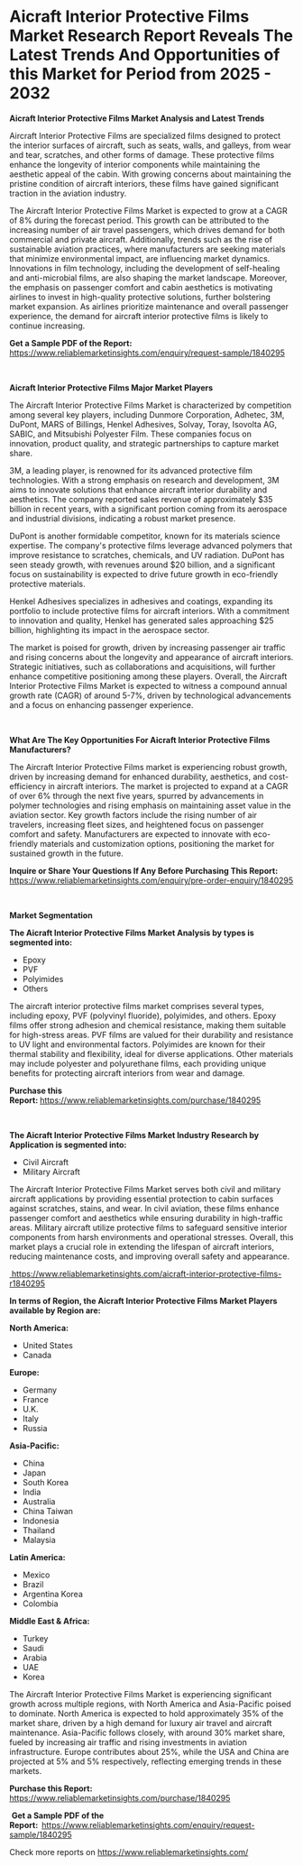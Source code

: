 <p><h1>Aicraft Interior Protective Films Market Research Report Reveals The Latest Trends And Opportunities of this Market for Period from 2025 - 2032</h1></p><p><strong>Aicraft Interior Protective Films Market Analysis and Latest Trends</strong></p>
<p><p>Aircraft Interior Protective Films are specialized films designed to protect the interior surfaces of aircraft, such as seats, walls, and galleys, from wear and tear, scratches, and other forms of damage. These protective films enhance the longevity of interior components while maintaining the aesthetic appeal of the cabin. With growing concerns about maintaining the pristine condition of aircraft interiors, these films have gained significant traction in the aviation industry.</p><p>The Aircraft Interior Protective Films Market is expected to grow at a CAGR of 8% during the forecast period. This growth can be attributed to the increasing number of air travel passengers, which drives demand for both commercial and private aircraft. Additionally, trends such as the rise of sustainable aviation practices, where manufacturers are seeking materials that minimize environmental impact, are influencing market dynamics. Innovations in film technology, including the development of self-healing and anti-microbial films, are also shaping the market landscape. Moreover, the emphasis on passenger comfort and cabin aesthetics is motivating airlines to invest in high-quality protective solutions, further bolstering market expansion. As airlines prioritize maintenance and overall passenger experience, the demand for aircraft interior protective films is likely to continue increasing.</p></p>
<p><strong>Get a Sample PDF of the Report:&nbsp;</strong> <a href="https://www.reliablemarketinsights.com/enquiry/request-sample/1840295?utm_campaign=2039&utm_medium=2&utm_source=Github&utm_content=ia&utm_term=03022025&utm_id=aicraft-interior-protective-films">https://www.reliablemarketinsights.com/enquiry/request-sample/1840295</a></p>
<p>&nbsp;</p>
<p><strong>Aicraft Interior Protective Films Major Market Players</strong></p>
<p><p>The Aircraft Interior Protective Films Market is characterized by competition among several key players, including Dunmore Corporation, Adhetec, 3M, DuPont, MARS of Billings, Henkel Adhesives, Solvay, Toray, Isovolta AG, SABIC, and Mitsubishi Polyester Film. These companies focus on innovation, product quality, and strategic partnerships to capture market share.</p><p>3M, a leading player, is renowned for its advanced protective film technologies. With a strong emphasis on research and development, 3M aims to innovate solutions that enhance aircraft interior durability and aesthetics. The company reported sales revenue of approximately $35 billion in recent years, with a significant portion coming from its aerospace and industrial divisions, indicating a robust market presence.</p><p>DuPont is another formidable competitor, known for its materials science expertise. The company's protective films leverage advanced polymers that improve resistance to scratches, chemicals, and UV radiation. DuPont has seen steady growth, with revenues around $20 billion, and a significant focus on sustainability is expected to drive future growth in eco-friendly protective materials.</p><p>Henkel Adhesives specializes in adhesives and coatings, expanding its portfolio to include protective films for aircraft interiors. With a commitment to innovation and quality, Henkel has generated sales approaching $25 billion, highlighting its impact in the aerospace sector.</p><p>The market is poised for growth, driven by increasing passenger air traffic and rising concerns about the longevity and appearance of aircraft interiors. Strategic initiatives, such as collaborations and acquisitions, will further enhance competitive positioning among these players. Overall, the Aircraft Interior Protective Films Market is expected to witness a compound annual growth rate (CAGR) of around 5-7%, driven by technological advancements and a focus on enhancing passenger experience.</p></p>
<p>&nbsp;</p>
<p><strong>What Are The Key Opportunities For Aicraft Interior Protective Films Manufacturers?</strong></p>
<p><p>The Aircraft Interior Protective Films market is experiencing robust growth, driven by increasing demand for enhanced durability, aesthetics, and cost-efficiency in aircraft interiors. The market is projected to expand at a CAGR of over 6% through the next five years, spurred by advancements in polymer technologies and rising emphasis on maintaining asset value in the aviation sector. Key growth factors include the rising number of air travelers, increasing fleet sizes, and heightened focus on passenger comfort and safety. Manufacturers are expected to innovate with eco-friendly materials and customization options, positioning the market for sustained growth in the future.</p></p>
<p><strong>Inquire or Share Your Questions If Any Before Purchasing This Report:</strong> <a href="https://www.reliablemarketinsights.com/enquiry/pre-order-enquiry/1840295?utm_campaign=2039&utm_medium=2&utm_source=Github&utm_content=ia&utm_term=03022025&utm_id=aicraft-interior-protective-films">https://www.reliablemarketinsights.com/enquiry/pre-order-enquiry/1840295</a></p>
<p>&nbsp;</p>
<p><strong>Market Segmentation</strong></p>
<p><strong>The Aicraft Interior Protective Films Market Analysis by types is segmented into:</strong></p>
<p><ul><li>Epoxy</li><li>PVF</li><li>Polyimides</li><li>Others</li></ul></p>
<p><p>The aircraft interior protective films market comprises several types, including epoxy, PVF (polyvinyl fluoride), polyimides, and others. Epoxy films offer strong adhesion and chemical resistance, making them suitable for high-stress areas. PVF films are valued for their durability and resistance to UV light and environmental factors. Polyimides are known for their thermal stability and flexibility, ideal for diverse applications. Other materials may include polyester and polyurethane films, each providing unique benefits for protecting aircraft interiors from wear and damage.</p></p>
<p><strong>Purchase this Report:&nbsp;</strong><a href="https://www.reliablemarketinsights.com/purchase/1840295?utm_campaign=2039&utm_medium=2&utm_source=Github&utm_content=ia&utm_term=03022025&utm_id=aicraft-interior-protective-films">https://www.reliablemarketinsights.com/purchase/1840295</a></p>
<p>&nbsp;</p>
<p><strong>The Aicraft Interior Protective Films Market Industry Research by Application is segmented into:</strong></p>
<p><ul><li>Civil Aircraft</li><li>Military Aircraft</li></ul></p>
<p><p>The Aircraft Interior Protective Films Market serves both civil and military aircraft applications by providing essential protection to cabin surfaces against scratches, stains, and wear. In civil aviation, these films enhance passenger comfort and aesthetics while ensuring durability in high-traffic areas. Military aircraft utilize protective films to safeguard sensitive interior components from harsh environments and operational stresses. Overall, this market plays a crucial role in extending the lifespan of aircraft interiors, reducing maintenance costs, and improving overall safety and appearance.</p></p>
<p><a href="https://www.reliablemarketinsights.com/aicraft-interior-protective-films-r1840295?utm_campaign=2039&utm_medium=2&utm_source=Github&utm_content=ia&utm_term=03022025&utm_id=aicraft-interior-protective-films">&nbsp;https://www.reliablemarketinsights.com/aicraft-interior-protective-films-r1840295</a></p>
<p><strong>In terms of Region, the Aicraft Interior Protective Films Market Players available by Region are:</strong></p>
<p>
    <p> <strong> North America: </strong>
        <ul>
            <li>United States</li>
            <li>Canada</li>
        </ul>
        </p> 
    <p> <strong> Europe: </strong>
        <ul>
            <li>Germany</li>
            <li>France</li>
            <li>U.K.</li>
            <li>Italy</li>
            <li>Russia</li>
        </ul>
        </p> 
    <p> <strong> Asia-Pacific: </strong>
        <ul>
            <li>China</li>
            <li>Japan</li>
            <li>South Korea</li>
            <li>India</li>
            <li>Australia</li>
            <li>China Taiwan</li>
            <li>Indonesia</li>
            <li>Thailand</li>
            <li>Malaysia</li>
        </ul>
        </p> 
    <p> <strong> Latin America: </strong>
        <ul>
            <li>Mexico</li>
            <li>Brazil</li>
            <li>Argentina Korea</li>
            <li>Colombia</li>
        </ul>
        </p> 
    <p> <strong> Middle East & Africa: </strong>
        <ul>
            <li>Turkey</li>
            <li>Saudi</li>
            <li>Arabia</li>
            <li>UAE</li>
            <li>Korea</li>
        </ul>
    </p>
    </p>
<p><p>The Aircraft Interior Protective Films Market is experiencing significant growth across multiple regions, with North America and Asia-Pacific poised to dominate. North America is expected to hold approximately 35% of the market share, driven by a high demand for luxury air travel and aircraft maintenance. Asia-Pacific follows closely, with around 30% market share, fueled by increasing air traffic and rising investments in aviation infrastructure. Europe contributes about 25%, while the USA and China are projected at 5% and 5% respectively, reflecting emerging trends in these markets.</p></p>
<p><strong>Purchase this Report: </strong><a href="https://www.reliablemarketinsights.com/purchase/1840295?utm_campaign=2039&utm_medium=2&utm_source=Github&utm_content=ia&utm_term=03022025&utm_id=aicraft-interior-protective-films">https://www.reliablemarketinsights.com/purchase/1840295</a></p>
<p>&nbsp;<strong>Get a Sample PDF of the Report:&nbsp;&nbsp;</strong><a href="https://www.reliablemarketinsights.com/enquiry/request-sample/1840295?utm_campaign=2039&utm_medium=2&utm_source=Github&utm_content=ia&utm_term=03022025&utm_id=aicraft-interior-protective-films">https://www.reliablemarketinsights.com/enquiry/request-sample/1840295</a></p>
<p><strong></strong></p>
<p>Check more reports on <a href="https://www.reliablemarketinsights.com/?utm_campaign=2039&utm_medium=2&utm_source=Github&utm_content=ia&utm_term=03022025&utm_id=aicraft-interior-protective-films">https://www.reliablemarketinsights.com/</a></p>